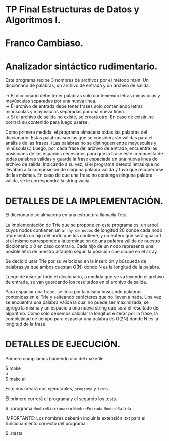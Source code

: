 # TP Final Estructuras de Datos y Algoritmos I. 
# Franco Cambiaso.

# Analizador sintáctico rudimentario.

Este programa recibe 3 nombres de archivos por el método main. Un diccionario de palabras, un archivo de entrada y un archivo de salida.

-> El diccionario debe tener palabras solo conteniendo letras minúsculas y mayúsculas separadas por una nueva línea.\
-> El archivo de entrada debe tener frases solo conteniendo letras minúsculas y mayúsculas separadas por una nueva línea.\
-> Si el archivo de salida no existe, se creará otro. En caso de existir, se borrará su contenido para luego usarse.

Como primera medida, el programa almacena todas las palabras del diccionario. Estas palabras son las que se considerarán válidas para el análisis de las frases. (Las palabras no se distinguen entre maýusculas y minúsculas.)
Luego, por cada frase del archivo de entrada, encuentra las posiciones de los espacios necesarios para que la frase este compuesta de todas palabras válidas y guarda la frase espaciada en una nueva línea del archivo de salida. Indicando a su vez, si el programa detectó letras que no llevaban a la composición de ninguna palabra válida y tuvo que recuperarse de las mismas.
En caso de que una frase no contenga ninguna palabra válida, se le correspondrá la string vacía.

# DETALLES DE LA IMPLEMENTACIÓN.

El diccionario se almacena en una estructura llamada `Trie`.

La implementación de Trie que se propone en este programa es: un arbol cuyos nodos contienen un `array de nodos` de longitud 26 donde cada nodo representa un hijo del nodo que los contiene, y un entero que será igual a 1 si el mismo corresponde a la terminación de una palabra válida de nuestro diccionario o 0 en caso contrario.
Cada hijo de un nodo representa una posible letra de nuestro alfabeto según la posición que ocupe en el array.

Se decidió usar Trie por su velocidad en la inserción y búsqueda de palabras ya que ambos cuestan O(N) donde N es la longitud de la palabra.

Luego de insertar todo el diccionario, a medida que se va leyendo el archivo de entrada, se van guardando los resultados en el archivo de salida.

Para espaciar una frase, se itera por la misma buscando palabras contenidas en el Trie y salteando carácteres que no lleven a nada. Una vez se encuentra una palabra válida la cual no puede ser maximizada, se agrega la misma y un espacio a una nueva string que será el resultado del algoritmo.
Como solo debemos calcular la longitud e iterar por la frase, la complejidad de tiempo para espaciar una palabra es O(2N) donde N es la longitud de la frase.

# DETALLES DE EJECUCIÓN. 

Primero compilamos haciendo uso del makefile.

$ make\
o\
$ make all

Esto nos creará dos ejecutables, `programa` y `tests`.

El primero correrá el programa y el segundo los tests.

$ ./programa `NombreDiccionario` `NombreEntrada` `NombreSalida`

IMPORTANTE: Los nombres deberán incluir la extensión .txt para el funcionamiento correcto del programa.

$ ./tests
